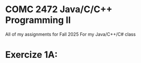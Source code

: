 # COMC 2472 Java/C/C++ Programming II
All of my assignments for Fall 2025 For my Java/C++/C# class

# Exercize 1A:
